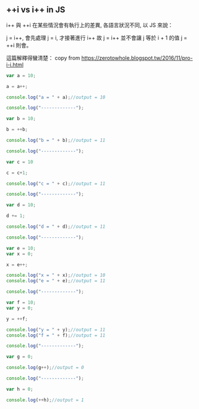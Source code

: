 ## ++i vs i++ in JS

i++ 與 ++i 在某些情況會有執行上的差異, 各語言狀況不同, 以 JS 來說：

j = i++, 會先處理 j = i, 才接著進行 i++
故 j = i++ 並不會讓 j 等於 i + 1 的值
j = ++i 則會。


這篇解釋得蠻清楚：
copy from https://zerotowhole.blogspot.tw/2016/11/pro-i-i.html
```js
var a = 10;

a = a++;

console.log("a = " + a);//output = 10

console.log("-------------");

var b = 10;

b = ++b;

console.log("b = " + b);//output = 11

console.log("-------------");

var c = 10

c = c+1;

console.log("c = " + c);//output = 11

console.log("-------------");

var d = 10;

d += 1;

console.log("d = " + d);//output = 11

console.log("-------------");

var e = 10;
var x = 0;

x = e++;

console.log("x = " + x);//output = 10
console.log("e = " + e);//output = 11

console.log("-------------");

var f = 10;
var y = 0;

y = ++f;

console.log("y = " + y);//output = 11
console.log("f = " + f);//output = 11

console.log("-------------");

var g = 0;

console.log(g++);//output = 0

console.log("-------------");

var h = 0;

console.log(++h);//output = 1
```
